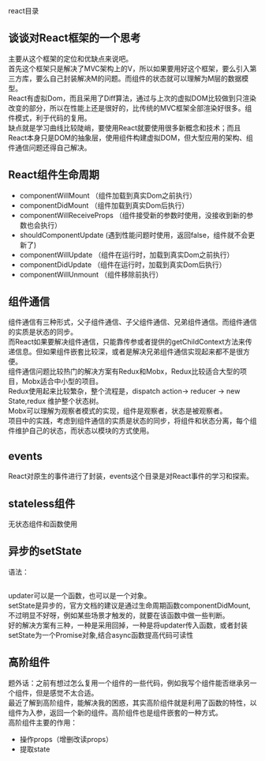 react目录
## 谈谈对React框架的一个思考
主要从这个框架的定位和优缺点来说吧。  
首先这个框架只是解决了MVC架构上的V，所以如果要用好这个框架，要么引入第三方库，要么自己封装解决M的问题。而组件的状态就可以理解为M层的数据模型。  
React有虚拟Dom，而且采用了Diff算法，通过与上次的虚拟DOM比较做到只渲染改变的部分，所以在性能上还是很好的，比传统的MVC框架全部渲染好很多。组件模式，利于代码的复用。   
缺点就是学习曲线比较陡峭，要使用React就要使用很多新概念和技术；而且React本身只是DOM的抽象层，使用组件构建虚拟DOM，但大型应用的架构、组件通信问题还得自己解决。

## React组件生命周期
- componentWillMount （组件加载到真实Dom之前执行）
- componentDidMount （组件加载到真实Dom后执行）
- componentWillReceiveProps （组件接受新的参数时使用，没接收到新的参数也会执行）
- shouldComponentUpdate (遇到性能问题时使用，返回false，组件就不会更新了)
- componentWillUpdate （组件在运行时，加载到真实Dom之前执行）
- componentDidUpdate （组件在运行时，加载到真实Dom后执行）
- componentWillUnmount （组件移除前执行）

## 组件通信
组件通信有三种形式，父子组件通信、子父组件通信、兄弟组件通信。而组件通信的实质是状态的同步。  
而React如果要解决组件通信，只能靠传参或者提供的getChildContext方法来传递信息。但如果组件嵌套比较深，或者是解决兄弟组件通信实现起来都不是很方便。  
组件通信问题比较热门的解决方案有Redux和Mobx，Redux比较适合大型的项目，Mobx适合中小型的项目。  
Redux使用起来比较繁杂，整个流程是，dispatch action-> reducer -> new State,redux 维护整个状态树。  
Mobx可以理解为观察者模式的实现，组件是观察者，状态是被观察者。  
项目中的实践，考虑到组件通信的实质是状态的同步，将组件和状态分离，每个组件维护自己的状态，而状态以模块的方式使用。

## events
React对原生的事件进行了封装，events这个目录是对React事件的学习和探索。

## stateless组件
无状态组件和函数使用

## 异步的setState
语法：
```setState(updater[,callback])
```
updater可以是一个函数，也可以是一个对象。  
setState是异步的，官方文档的建议是通过生命周期函数componentDidMount,不过明显不好呀，例如某些场景才触发的，就要在该函数中做一些判断。  
好的解决方案有三种，一种是采用回掉，一种是将updater传入函数，或者封装setState为一个Promise对象,结合async函数提高代码可读性

## 高阶组件
题外话：之前有想过怎么复用一个组件的一些代码，例如我写个组件能否继承另一个组件，但是感觉不太合适。  
最近了解到高阶组件，能解决我的困惑，其实高阶组件就是利用了函数的特性，以组件为入参，返回一个新的组件。高阶组件也是组件嵌套的一种方式。  
高阶组件主要的作用：
- 操作props（增删改读props）
- 提取state
